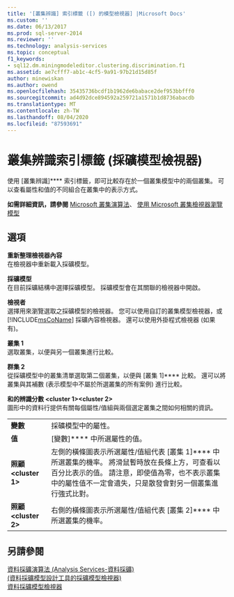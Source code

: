 ```yaml
---
title: '[叢集辨識] 索引標籤 ([) 的模型檢視器] |Microsoft Docs'
ms.custom: ''
ms.date: 06/13/2017
ms.prod: sql-server-2014
ms.reviewer: ''
ms.technology: analysis-services
ms.topic: conceptual
f1_keywords:
- sql12.dm.miningmodeleditor.clustering.discrimination.f1
ms.assetid: ae7cfff7-ab1c-4cf5-9a91-97b21d15d85f
author: minewiskan
ms.author: owend
ms.openlocfilehash: 35435736bcdf1b1962de6babace2def953bbfff0
ms.sourcegitcommit: ad4d92dce894592a259721a1571b1d8736abacdb
ms.translationtype: MT
ms.contentlocale: zh-TW
ms.lasthandoff: 08/04/2020
ms.locfileid: "87593691"
---
```

# <a name="cluster-discrimination-tab-mining-model-viewer"></a>叢集辨識索引標籤 (採礦模型檢視器)
  使用 [叢集辨識]**** 索引標籤，即可比較存在於一個叢集模型中的兩個叢集。 可以查看屬性和值的不同組合在叢集中的表示方式。  
  
 **如需詳細資訊，請參閱** [Microsoft 叢集演算法](data-mining/microsoft-clustering-algorithm.md)、 [使用 Microsoft 叢集檢視器瀏覽模型](data-mining/browse-a-model-using-the-microsoft-cluster-viewer.md)  
  
## <a name="options"></a>選項  
 **重新整理檢視器內容**  
 在檢視器中重新載入採礦模型。  
  
 **採礦模型**  
 在目前採礦結構中選擇採礦模型。 採礦模型會在其關聯的檢視器中開啟。  
  
 **檢視者**  
 選擇用來瀏覽選取之採礦模型的檢視器。 您可以使用自訂的叢集模型檢視器，或 [!INCLUDE[msCoName](../includes/msconame-md.md)] 採礦內容檢視器。 還可以使用外掛程式檢視器 (如果有)。  
  
 **叢集 1**  
 選取叢集，以便與另一個叢集進行比較。  
  
 **群集 2**  
 從採礦模型中的叢集清單選取第二個叢集，以便與 [叢集 1]**** 比較。 還可以將叢集與其補數 (表示模型中不屬於所選叢集的所有案例) 進行比較。  
  
 **和的辨識分數 \<cluster 1>\<cluster 2>**  
 圖形中的資料行提供有關每個屬性/值組與兩個選定叢集之間如何相關的資訊。  
  
|||  
|-|-|  
|**變數**|採礦模型中的屬性。|  
|**值**|[變數]**** 中所選屬性的值。|  
|**照顧\<cluster 1>**|左側的橫條圖表示所選屬性/值組代表 [叢集 1]**** 中所選叢集的機率。 將滑鼠暫時放在長條上方，可查看以百分比表示的值。 請注意，即使值為零，也不表示叢集中的屬性值不一定會遺失，只是散發會對另一個叢集進行強式比對。|  
|**照顧\<cluster 2>**|右側的橫條圖表示所選屬性/值組代表 [叢集 2]**** 中所選叢集的機率。|  
  
## <a name="see-also"></a>另請參閱  
 [資料採礦演算法 &#40;Analysis Services-資料採礦&#41;](data-mining/data-mining-algorithms-analysis-services-data-mining.md)   
 [&#40;資料採礦模型設計工具的採礦模型檢視器&#41;](mining-model-viewers-data-mining-model-designer.md)   
 [資料採礦模型檢視器](data-mining/data-mining-model-viewers.md)  
  
  
